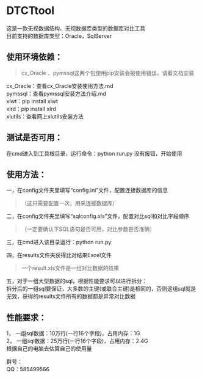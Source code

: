# DTCTtool
这是一款无视数据结构、无视数据库类型的数据库对比工具  
目前支持的数据库类型：Oracle，SqlServer  

## 使用环境依赖：  
> cx_Oracle 、pymssql这两个包使用pip安装会报使用错误，请看文档安装

cx_Oracle：查看cx_Oracle安装使用方法.md  
pymssql：查看pymssql安装方法介绍.md  
xlwt：pip install xlwt  
xlrd：pip install xlrd  
xlutils：查看网上xlutils安装方法  

## 测试是否可用：  

在cmd进入到工具根目录，运行命令：python run.py 没有报错，开始使用

## 使用方法：

一，在config文件夹里填写“config.ini”文件，配置连接数据库的信息  
> （这只需要配置一次，用来连接数据库）

 
二，在config文件夹里填写“sqlconfig.xls”文件，配置对比sql和对比字段顺序  
> （一定要确认下SQL语句是否可用，对比参数是否准确）

三，在cmd进入该目录运行：python run.py

四，在results文件夹获得比对结果Excel文件                                
> 一个result.xls文件是一组对比数据的结果

五，对于一组大型数据的sql，根据性能要求可以进行拆分：  
    拆分后的一组sql要保证，大多数的主键(或联合主键)是相同的，否则这组sql就是无效，获得的results文件所有的数据都是异常对比数据

## 性能要求：

1，	一组sql数据：10万行(一行16个字段)，占用内存：1G  
2，	一组sql数据：25万行(一行16个字段)，占用内存：2.4G  
根据自己的电脑去估算自己的使用量

群号：  
QQ：585499566
